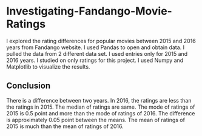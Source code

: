 # Investigating-Fandango-Movie-Ratings

I explored the rating differences for popular movies between 2015 and 2016 years from Fandango website. I used Pandas to open and obtain data. I pulled the data from 2 different data set. I used entries only for 2015 and 2016 years. I studied on only ratings for this project. I used Numpy and Matplotlib to visualize the results.


## Conclusion

There is a difference between two years. In 2016, the ratings are less than the ratings in 2015. The median of ratings are same. The mode of ratings of 2015 is 0.5 point and more than the mode of ratings of 2016. The difference is approximately 0.05 point between the means. The mean of ratings of 2015 is much than the mean of ratings of 2016.

